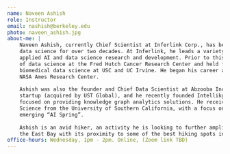 ```yaml
---
name: Naveen Ashish
role: Instructor
email: nashish@berkeley.edu
photo: naveen_ashish.jpg
about-me: |
    Naveen Ashish, currently Chief Scientist at Inferlink Corp., has been contributing to the field of
    data science for over two decades. At Inferlink, he leads a variety of innovative projects in
    applied AI and data science research and development. Prior to this, he was the founding head
    of data science at the Fred Hutch Cancer Research Center and held faculty positions in
    biomedical data science at USC and UC Irvine. He began his career as a Research Scientist at
    NASA Ames Research Center.
  
    Ashish was also the founder and Chief Data Scientist at Abzooba Inc., a health informatics
    startup (acquired by UST Global), and he recently founded Intellikgraph Consulting, a company
    focused on providing knowledge graph analytics solutions. He received his PhD in Computer
    Science from the University of Southern California, with a focus on AI and in the days of the
    emerging “AI Spring”.
  
    Ashish is an avid hiker, an activity he is looking to further amplify with his very recent move to
    the East Bay with its proximity to some of the best hiking spots in the region.  
office-hours: Wednesday, 1pm - 2pm. Online, (Zoom link TBD)
---
```


